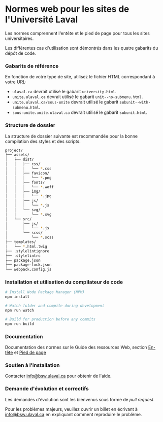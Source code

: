 # Normes web pour les sites de l'Université Laval #
Les normes comprennent l'entête et le pied de page pour tous les sites universitaires.

Les différentes cas d'utilisation sont démontrés dans les quatre gabarits du dépôt de code.

### Gabarits de référence ###
En fonction de votre type de site, utilisez le fichier HTML correspondant à votre URL:

* `ulaval.ca` devrait utilisé le gabarit `university.html`.
* `unite.ulaval.ca` devrait utilisé le gabarit `unit--no-submenu.html`.
* `unite.ulaval.ca/sous-unite` devrait utilisé le gabarit `subunit--with-submenu.html`.
* `sous-unite.unite.ulaval.ca` devrait utilisé le gabarit `subunit.html`.

### Structure de dossier ###
La structure de dossier suivante est recommandée pour la bonne compilation des styles et des scripts.

```bash
project/
├── assets/
│   ├── dist/
│   │   ├── css/
│   │   │   └── *.css
│   │   ├── favicon/
│   │   │   └── *.png
│   │   ├── fonts/
│   │   │   └── *.woff
│   │   ├── img/
│   │   │   └── *.jpg
│   │   ├── js/
│   │   │   └── *.js
│   │   └── svg/
│   │       └── *.svg
│   └── src/
│       ├── js/
│       │   └── *.js
│       └── scss/
│           └── *.scss
├── templates/
│   └── *.html.twig
├── .stylelintignore
├── .stylelintrc
├── package.json
├── package-lock.json
└── webpack.config.js
```

### Installation et utilisation du compilateur de code ###
```bash
# Install Node Package Manager (NPM)
npm install

# Watch folder and compile during development
npm run watch

# Build for production before any commits
npm run build
```

### Documentation ###
Documentation des normes sur le Guide des ressources Web, section [En-tête](https://ressourcesweb.ulaval.ca/identite-visuelle/en-tete/) et [Pied de page](https://ressourcesweb.ulaval.ca/identite-visuelle/pied-de-page/)

### Soutien à l'installation ###
Contacter [info@bsw.ulaval.ca](mailto:info@bsw.ulaval.ca) pour obtenir de l'aide.

### Demande d'évolution et correctifs ###
Les demandes d'évolution sont les bienvenus sous forme de *pull request*.

Pour les problèmes majeurs, veuillez ouvrir un billet en écrivant à [info@bsw.ulaval.ca](mailto:info@bsw.ulaval.ca) en expliquant comment reproduire le problème.
